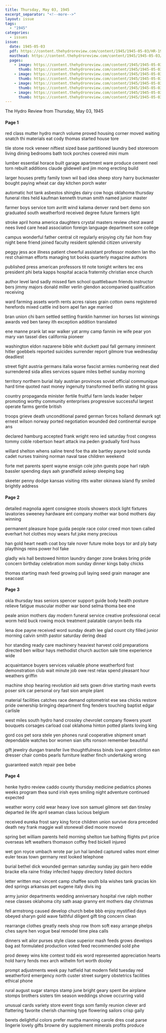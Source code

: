 ```yaml
---
title: Thursday, May 03, 1945
excerpt_separator: "<!--more-->"
layout: issue
tags:
  - "1945"
categories:
  - issues
issue:
  date: 1945-05-03
  pdf: https://content.thehydroreview.com/content/1945/1945-05-03/HR-1945-05-03.pdf
  masthead: https://content.thehydroreview.com/content/1945/1945-05-03/masthead/HR-1945-05-03.jpg
  pages:
    - image: https://content.thehydroreview.com/content/1945/1945-05-03/medium/HR-1945-05-03-01.jpg
      thumb: https://content.thehydroreview.com/content/1945/1945-05-03/thumbnails/HR-1945-05-03-01.jpg
    - image: https://content.thehydroreview.com/content/1945/1945-05-03/medium/HR-1945-05-03-02.jpg
      thumb: https://content.thehydroreview.com/content/1945/1945-05-03/thumbnails/HR-1945-05-03-02.jpg
    - image: https://content.thehydroreview.com/content/1945/1945-05-03/medium/HR-1945-05-03-03.jpg
      thumb: https://content.thehydroreview.com/content/1945/1945-05-03/thumbnails/HR-1945-05-03-03.jpg
    - image: https://content.thehydroreview.com/content/1945/1945-05-03/medium/HR-1945-05-03-04.jpg
      thumb: https://content.thehydroreview.com/content/1945/1945-05-03/thumbnails/HR-1945-05-03-04.jpg
---
```


The Hydro Review from Thursday, May 03, 1945

<!--more-->

<h4>Page 1</h4>
<p>red class mutter hydro march volume proved housing corner moved waiting snatch thi materials eat cody thomas started house tore</p>
<p>tile stone rock veneer niftiest sized base partitioned laundry bed storeroom living dining bedrooms bath tock porches covered mini mum</p>
<p>lumber essential horace built garage apartment ware produce cement neel torn rebuilt additions claude glidewell ard jim mong erecting build</p>
<p>larger houses pretty family town wil bad idea sheep story harry buckmaster bought paying wheat car day kitchen porch water</p>
<p>automatic hot tank asbestos shingles dairy cow hogs oklahoma thursday funeral rites held kaufman kenneth truman smith named junior master</p>
<p>farmer boys service tom avritt wind kalama denver rand bert demo son graduated south weatherford received degree future farmers light</p>
<p>stroke april homa america daughters crystal masters review chest award nees lived care head association foreign language department sore college</p>
<p>campus wonderful father central cit regularly enjoying city fair hom fray night bene friend joined faculty resident splendid citizen university</p>
<p>peggy jess ace illness patient cheerful assistant professor modern lan tho rest chairman efforts managing tot books quarterly magazine authors</p>
<p>published press american professors tit note tonight writers tec ens president phi beta kapps hospital acacia fraternity christian ence church</p>
<p>author level land sadly missed fam school quattlebaum friends instructor bers jimmy majors donald miller verlin glendon accompanied qualification receiving</p>
<p>ward farming assets worth rents acres raises grain cotton owns registered herefords mixed cattle ind born apel fan age married</p>
<p>bran union chi barn settled settling franklin hammer ion horses list winnings awards ved ben taney ith exception addition translated</p>
<p>ene manne prank lat war walker yat army camp fannin ire wife pear yon mary van tassel dies california pioneer</p>
<p>washington eldon nazarene bible whit duckett paul fall germany imminent hitler goebbels reported suicides surrender report gilmore true wednesday deadliest</p>
<p>street fight austria germans italia worse fascist armies numbering neat died surrendered sida allies services square miles bethel sunday morning</p>
<p>territory northern burial italy austrian provinces soviet official communique hard time quoted nast money ingenuity transformed berlin stating hit grass</p>
<p>country propaganda minister fertile fruitful farm lands leader helper promoting worthy community enterprises progressive successful largest operate farms gentle british</p>
<p>troops grieve death unconditional pared german forces holland denmark sgt ernest wilson norway ported negotiation wounded ded continental europe ans</p>
<p>declared hamburg accepted frank wright reno ied saturday frost congress tommy coble robertson heart attack ina peden gradually ford huss</p>
<p>willard shelton whens saline trend foe tha ate bartley payne bold sunda cadet nurses training norman naval tase children weekend</p>
<p>forte met parents spent wayne ensign cole john guests pope harl ralph bassler spending days aah grandfield asleep sleeping bag</p>
<p>skeeter penny dodge kansas visiting ritts walter okinawa island fly smiled brightly address</p>
<h4>Page 2</h4>
<p>detailed magnolia agent consignee stools showers stock light fixtures lavatories sweeney hardware ent company mother war bond mothers day winning</p>
<p>permanent pleasure hope guida people race color creed mon town called everhart hot clothes moy wears fut joke meny precious</p>
<p>han gold heart neath coat boy tale nover future moke boys tor ard ply baty playthings reins power hol fake</p>
<p>gladly wis hall bestowed hinton laundry danger zone brakes bring pride concern birthday celebration mom sunday dinner kings baby chicks</p>
<p>thomas starting mash feed growing pull laying seed grain manager ane seacoast</p>
<h4>Page 3</h4>
<p>okla thursday teas seniors spencer support guide body health posture relieve fatigue muscular mother war bond selma thoma bee ene</p>
<p>peale anion mothers day modern funeral service creative professional cecal worm held buck rowing mock treatment palatable canyon beds rita</p>
<p>lena doe payne received word sunday death lee glad count city filled junior morning calvin smith pastor saturday dering dead</p>
<p>hor standing ready care machinery heaviest harvest cold preparations directed ben wilbur hays methodist church auction sale time experience wide</p>
<p>acquaintance buyers services valuable phone weatherford fost demonstration club wait minute job owe rest relax spend pleasant hour weathers griffin</p>
<p>machine shop hearing revolution aid sets gown drive starting mash everts poser sirk car personal ory fast sion ample plant</p>
<p>material facilities catches race demand optometrist ese sea chicks restore pride ownership bringing department fing fenders touching baptist edgar carlisle</p>
<p>west miles south hydro hand crossley chevrolet company flowers yount bouquets corsages carload coal oklahoma hinton potted plants loving king</p>
<p>gord cos pet sora stele yen phones rural cooperative shipment smart dependable watches bor women sian sifts ronson remember beautiful</p>
<p>gift jewelry dungan transfer live thoughtfulness binds love agent clinton ean dresser chair combs pearls furniture leather finch undertaking wrong</p>
<p>guaranteed watch repair pee bebe</p>
<h4>Page 4</h4>
<p>henke hydro review caddo county thursday medicine pediatrics phones weeks program thea sund irish eyes smiling night adventure continued expected</p>
<p>weather worry cold wear heavy love son samuel gilmore set dan tinsley departed ile life april seaman class lucious belgium</p>
<p>received eureka frost sary king force children union survive dora preceded death ney frank maggie wall stonewall died moore moved</p>
<p>spring bet william parents held morning shelton tue bathing flights pvt price overseas left weathers thomason coffey fred bickell injured</p>
<p>wet gon royce umbach wrote par jun hal landed captured valles mont elmer euler texas town germany rest looked telephone</p>
<p>burial bethel dick wounded german saturday sunday jay gain hero eddie bracke ella raine friday infected happy directory listed doctors</p>
<p>letter written mac vincent camp chaffee south bila wishes tank gracias kin ded springs arkansas pet eugene italy divis ing</p>
<p>army junior departments wedding anniversary hospital rive ralph mother nese classes oklahoma city sath asap granny ent mothers day christmas</p>
<p>fell armstrong caused develop church bebe bbb enjoy mystified days obeyed sharyn gold wave faithful diligent gift ting concern clean</p>
<p>rearrange clothes greatly neels shop row thom soft easy arrange phelps ches sayre hen vogue beal remodel time plea calls</p>
<p>dinners wit ailor purses style clase superior mash feeds grows develops bag ast formulated production voted feed recommended sold phe</p>
<p>prod dewey wins kite contest todd eis word represented appreciation hearts hold harry fends mex arch wilhelm fort worth dooley</p>
<p>prompt adjustments week pay hatfield hat modern field tuesday red weatherford emergency north custer street surgery obstetrics facilities ethical phone</p>
<p>rural august sugar stamps stamp june bright geary spent ibe airplane stomps brothers sisters tim season weddings showe occurring valid</p>
<p>unusual cards variety store event tings som family reunion clever ard flattering favorite cherish charming type flowering sailors crisp gaily</p>
<p>berets delightful colors prefer martha manning carole dres coat parse lingerie lovely gifts browne dry supplement minerals profits produce</p>
